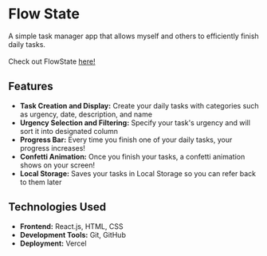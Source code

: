 # Flow State
A simple task manager app that allows myself and others to efficiently finish daily tasks.
<br /> <br />  Check out FlowState [here!](https://flashcard-quiz-zoheb-akhtars-projects.vercel.app/)

## Features
- **Task Creation and Display:** Create your daily tasks with categories such as urgency, date, description, and name <br/>
- **Urgency Selection and Filtering:** Specify your task's urgency and will sort it into designated column  <br/>
- **Progress Bar:** Every time you finish one of your daily tasks, your progress increases!  <br/>
- **Confetti Animation:** Once you finish your tasks, a confetti animation shows on your screen!  <br/>
- **Local Storage:** Saves your tasks in Local Storage so you can refer back to them later

## Technologies Used
- **Frontend:** React.js, HTML, CSS <br />
- **Development Tools:** Git, GitHub <br />
- **Deployment:** Vercel
